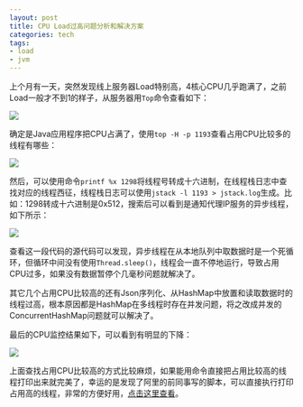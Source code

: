 ```yaml
---
layout: post
title: CPU Load过高问题分析和解决方案
categories: tech
tags: 
- load
- jvm
---
```


上个月有一天，突然发现线上服务器Load特别高，4核心CPU几乎跑满了，之前Load一般才不到1的样子，从服务器用`Top`命令查看如下：

![](http://yikebocai.com/myimg/20141118-cpu-load-high.jpeg)

确定是Java应用程序把CPU占满了，使用`top -H -p 1193`查看占用CPU比较多的线程有哪些：

![](http://yikebocai.com/myimg/20141118-show-threads-by-top.jpeg)

然后，可以使用命令`printf %x 1298`将线程号转成十六进制，在线程栈日志中查找对应的线程西征，线程栈日志可以使用`jstack -l 1193 > jstack.log`生成。比如：1298转成十六进制是0x512，搜索后可以看到是通知代理IP服务的异步线程，如下所示：

![](http://yikebocai.com/myimg/20141118-jstack-thread.jpeg)

查看这一段代码的源代码可以发现，异步线程在从本地队列中取数据时是一个死循环，但循环中间没有使用`Thread.sleep()`，线程会一直不停地运行，导致占用CPU过多，如果没有数据暂停个几毫秒问题就解决了。

其它几个占用CPU比较高的还有Json序列化、从HashMap中放置和读取数据时的线程过高，根本原因都是HashMap在多线程时存在并发问题，将之改成并发的ConcurrentHashMap问题就可以解决了。

最后的CPU监控结果如下，可以看到有明显的下降：

![](http://yikebocai.com/myimg/20141118-zabbix-load.jpeg)

上面查找占用CPU比较高的方式比较麻烦，如果能用命令直接把占用比较高的线程打印出来就完美了，幸运的是发现了阿里的前同事写的脚本，可以直接执行打印占用高的线程，非常的方便好用，[点击这里查看](https://github.com/oldratlee/useful-shells/blob/master/show-busy-java-threads.sh)。